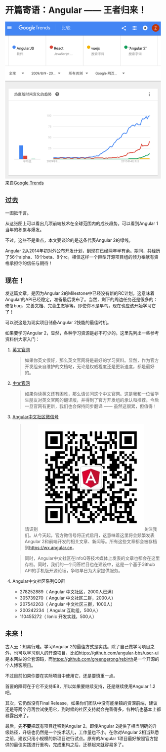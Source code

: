 # 开篇寄语：Angular —— 王者归来！

![趋势图](./trends.png)
来自[Google Trends](https://www.google.com/trends/explore?date=2009-08-09%202016-09-09&q=%2Fm%2F0j45p7w,%2Fm%2F012l1vxv,vuejs,%22Angular%202%22)

## 过去

一图抵千言。

从这张图上可以看出几项前端技术在全球范围内的成长趋势。可以看到Angular 1当年的积累与爆发。

不过，这些不是重点，本文要谈论的是这条代表Angular 2的绿线。

Angular 2从2014年初对外公布开发计划，到现在已经两年半有余。期间，共经历了56个alpha、18个beta、8个rc。相信这样一个巨型开源项目组的倾力奉献有资格承担你的信任与期待！

## 现在！

发这篇文章，是因为Angular 2的Milestone中已经没有新的RC计划，这意味着Angular的API已经稳定，准备最后发布了。当然，剩下的周边任务还是很多的：修复bug、完善文档、完善生态等等。即使你不是早鸟，现在也应该开始学习它了！

可以说这是为现实项目储备Angular 2技能的最佳时机。

如果要学习Angular 2，显然，各种学习资源是必不可少的。这里先列出一些参考资料供大家入门：

1. [英文官网](https://angular.io)
    > 如果你英文很好，那么英文官网将是最好的学习资料。显然，作为官方开发组亲自维护的文档站，无论是权威程度还是更新速度，都是最好的。

1. [中文官网](https://angular.cn)
    > 如果你读英文还有困难，那么请访问这个中文官网。这是我和一位留学生朋友对英文官网的翻译版，并得到了官方开发组的承认和推荐。今后一旦官网有更新，我们也会保持同步翻译 —— 虽然这很累，但值得！

1. [Angular中文社区微信号](https://wx.angular.cn)
    > 请识别![二维码](./wechat.jpg)关注我们。从今天起，官方微信号将正式启用，这意味着这里将会频繁发表Angular 2和前端开发的相关文章、新闻等。所有这些文章都会被存档到<https://wx.angular.cn>。
    
    > 同时，Angular中文社区在InfoQ等技术媒体上发表的文章也都会在这里存档。同时，我们的一个问答栏目也在建设中，这是一个基于Github API的手机版开源论坛，争取早日为大家提供服务。

1. Angular中文社区系列QQ群
    - 278252889（ Angular 中文社区，2000人已满）
    - 305739270（ Angular 中文社区二群，2000人）
    - 207542263（ Angular 中文社区三群，1000人）
    - 200242234（ Angular 互助组，500人）
    - 110455272（ Ionic 开发实践，500人）

## 未来！

古人云：知易行难。学习Angular 2的最佳方式是实践。除了自己做学习项目之外，也可以学习别人的开源项目，比如<https://github.com/angular-bbs/user-ui>是本网站的全套源码，而<https://github.com/greengerong/rebirth>是一个开源的个人博客项目。

不过目前如果你要在实际项目中使用它，还是要慎重一点。

首要的障碍在于它不支持IE8，所以如果要继续支持，还是继续使用Angular 1.2吧。

其次，它仍然没有Final Release，如果你们团队中没有能坐镇的资深前端，建议还是等两个月再尝试使用它，到时候的社区支持就会完善得多，各种坑也基本上都暴露出来了。

最后，先**不要**把既有项目迁移到Angular 2。即使Angular 2提供了相当明确的升级路径，升级也仍然是一个技术活儿，工作量也不小。在你对Angular 2相当熟悉之前，建议只用小规模的新项目进行试点。原有的Angular 1项目最好按照官方提供的最佳实践进行重构，完成重构之后，迁移起来就容易多了。
